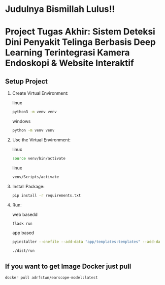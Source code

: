 # Judulnya Bismillah Lulus!!

# Project Tugas Akhir: Sistem Deteksi Dini Penyakit Telinga Berbasis Deep Learning Terintegrasi Kamera Endoskopi & Website Interaktif

## Setup Project

1. Create Virtual Environment:

    linux
    ```bash
    python3 -m venv venv
    ```
    windows
    ```bash
    python -m venv venv
    ```
1. Use the Virtual Environment:

    linux
    ```bash
    source venv/bin/activate
    ```
    linux
    ```bash
    venv/Scripts/activate
    ```
3. Install Package:
    ```bash
    pip install -r requirements.txt
    ```
2. Run:

    web basedd
    ```bash
    flask run
    ```
    app based
    ```bash
    pyinstaller --onefile --add-data "app/templates:templates" --add-data "app/static:static" --add-data "config.py:." run.py
    ```
    ```bash
    ./dist/run
    ```

## If you want to get Image Docker just pull

```bash
docker pull adrfstwn/earscope-model:latest
```
